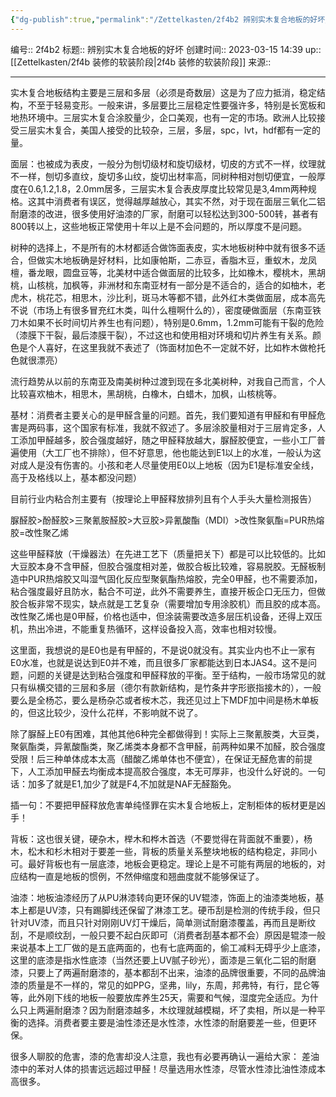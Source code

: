 ```yaml
---
{"dg-publish":true,"permalink":"/Zettelkasten/2f4b2 辨别实木复合地板的好坏/","dgPassFrontmatter":true}
---
```


编号:: 2f4b2
标题:: 辨别实木复合地板的好坏
创建时间:: 2023-03-15 14:39
up:: [[Zettelkasten/2f4b 装修的软装阶段\|2f4b 装修的软装阶段]]
来源:: 

---

实木复合地板结构主要是三层和多层（必须是奇数层）这是为了应力抵消，稳定结构，不至于轻易变形。一般来讲，多层要比三层稳定性要强许多，特别是长宽板和地热环境中。三层实木复合涂胶量少，企口美观，也有一定的市场。欧洲人比较接受三层实木复合，美国人接受的比较杂，三层，多层，spc，lvt，hdf都有一定的量。

面层：也被成为表皮，一般分为刨切级材和旋切级材，切皮的方式不一样，纹理就不一样，刨切多直纹，旋切多山纹，旋切出材率高，同树种相对刨切便宜，一般厚度在0.6,1.2,1.8，2.0mm居多，三层实木复合表皮厚度比较常见是3,4mm两种规格。这其中消费者有误区，觉得越厚越放心，其实不然，对于现在面层三氧化二铝耐磨漆的改进，很多使用好油漆的厂家，耐磨可以轻松达到300-500转，甚者有800转以上，这些地板正常使用十年以上是不会问题的，所以厚度不是问题。

树种的选择上，不是所有的木材都适合做饰面表皮，实木地板树种中就有很多不适合，但做实木地板确是好材料，比如康帕斯，二赤豆，香脂木豆，重蚁木，龙凤檀，番龙眼，圆盘豆等，北美材中适合做面层的比较多，比如橡木，樱桃木，黑胡桃，山核桃，加枫等，非洲材和东南亚材有一部分是不适合的，适合的如柚木，老虎木，桃花芯，相思木，沙比利，斑马木等都不错，此外红木类做面层，成本高先不说（市场上有很多冒充红木类，叫什么檀啊什么的），密度硬做面层（东南亚铁刀木如果不长时间切片养生也有问题），特别是0.6mm，1.2mm可能有干裂的危险（漆膜下干裂，最后漆膜干裂），不过这也和使用相对环境和切片养生有关系。颜色是个人喜好，在这里我就不表述了（饰面材加色不一定就不好，比如柞木做枪托色就很漂亮）

流行趋势从以前的东南亚及南美树种过渡到现在多北美树种，对我自己而言，个人比较喜欢柚木，相思木，黑胡桃，白橡木，白蜡木，加枫，山核桃等。

基材：消费者主要关心的是甲醛含量的问题。首先，我们要知道有甲醛和有甲醛危害是两码事，这个国家有标准，我就不叙述了。多层涂胶量相对于三层肯定多，人工添加甲醛越多，胶合强度越好，随之甲醛释放越大，脲醛胶便宜，一些小工厂普遍使用（大工厂也不排除），但不好意思，他也能达到E1以上的水准，一般认为这对成人是没有伤害的。小孩和老人尽量使用E0以上地板（因为E1是标准安全线，高于及格线以上，基本都没问题）

目前行业内粘合剂主要有（按理论上甲醛释放排列且有个人手头大量检测报告）

脲醛胶>酚醛胶>三聚氰胺醛胶>大豆胶>异氰酸酯（MDI）>改性聚氨酯=PUR热熔胶=改性聚乙烯

这些甲醛释放（干燥器法）在先进工艺下（质量把关下）都是可以比较低的。比如大豆胶本身不含甲醛，但胶合强度相对差，做胶合板比较难，容易脱胶。无醛板制造中PUR热熔胶又叫湿气固化反应型聚氨酯热熔胶，完全0甲醛，也不需要添加，粘合强度最好且防水，黏合不可逆，此外不需要养生，直接开板企口无压力，但做胶合板非常不现实，缺点就是工艺复杂（需要增加专用涂胶机）而且胶的成本高。改性聚乙烯也是0甲醛，价格也适中，但涂装需要改造多层压机设备，还得上双压机，热出冷进，不能重复热循环，这样设备投入高，效率也相对较慢。

这里面，我想说的是E0也是有甲醛的，不是说0就没有。其实业内也不止一家有E0水准，也就是说达到E0并不难，而且很多厂家都能达到日本JAS4。这不是问题，问题的关键是达到粘合强度和甲醛释放的平衡。至于结构，一般市场常见的就只有纵横交错的三层和多层（德尔有款新结构，是竹条井字形嵌指接木的），一般要么是全杨芯，要么是杨杂芯或者桉木芯，我还见过上下MDF加中间是杨木单板的，但这比较少，没什么花样，不影响就不说了。

除了脲醛上E0有困难，其他其他6种完全都做得到！实际上三聚氰胺类，大豆类，聚氨酯类，异氰酸酯类，聚乙烯类本身都不含甲醛，前两种如果不加醛，胶合强度受限！后三种单体成本太高（醋酸乙烯单体也不便宜），在保证无醛危害的前提下，人工添加甲醛去均衡成本提高胶合强度，本无可厚非，也没什么好说的。一句话：加多了就是E1,加少了就是F4,不加就是NAF无醛豁免。

插一句：不要把甲醛释放危害单纯怪罪在实木复合地板上，定制柜体的板材更是凶手！

背板：这也很关键，硬杂木，榉木和桦木首选（不要觉得在背面就不重要），杨木，松木和杉木相对于要差一些，背板的质量关系整块地板的结构稳定，非同小可。最好背板也有一层底漆，地板会更稳定。理论上是不可能有两层的地板的，对应结构一直是地板的惯例，不然伸缩度和翘曲度就不能够保证了。

油漆：地板油漆经历了从PU淋漆转向更环保的UV辊漆，饰面上的油漆类地板，基本上都是UV漆，只有踢脚线还保留了淋漆工艺。硬币刮是检测的传统手段，但只针对UV漆，而且只针对刚刚UV灯干燥后，简单测试耐磨漆覆盖，再而且是断纹刮，不是顺纹刮，一般只要不起白灰即可（消费者刮基本都不会）原因是辊漆一般来说基本上工厂做的是五底两面的，也有七底两面的，偷工减料无碍乎少上底漆，这里的底漆是指水性底漆（当然还要上UV腻子砂光），面漆是三氧化二铝的耐磨漆，只要上了两遍耐磨漆的，基本都刮不出来，油漆的品牌很重要，不同的品牌油漆的质量是不一样的，常见的如PPG，坚弗，lily，东周，邦弗特，有行，昆仑等等，此外刚下线的地板一般要放库养生25天，需要和气候，湿度完全适应。为什么只上两遍耐磨漆？因为耐磨漆越多，木纹理就越模糊，坏了卖相，所以是一种平衡的选择。消费者要主要是油性漆还是水性漆，水性漆的耐磨要差一些，但更环保。

很多人聊胶的危害，漆的危害却没人注意，我也有必要再确认一遍给大家：
差油漆中的苯对人体的损害远远超过甲醛！尽量选用水性漆，尽管水性漆比油性漆成本高很多。
